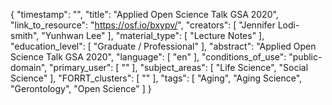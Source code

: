 {
    "timestamp": "",
    "title": "Applied Open Science Talk GSA 2020",
    "link_to_resource": "https://osf.io/bxypv/",
    "creators": [
        "Jennifer Lodi-smith",
        "Yunhwan Lee"
    ],
    "material_type": [
        "Lecture Notes"
    ],
    "education_level": [
        "Graduate / Professional"
    ],
    "abstract": "Applied Open Science Talk GSA 2020",
    "language": [
        "en"
    ],
    "conditions_of_use": "public-domain",
    "primary_user": [
        ""
    ],
    "subject_areas": [
        "Life Science",
        "Social Science"
    ],
    "FORRT_clusters": [
        ""
    ],
    "tags": [
        "Aging",
        "Aging Science",
        "Gerontology",
        "Open Science"
    ]
}